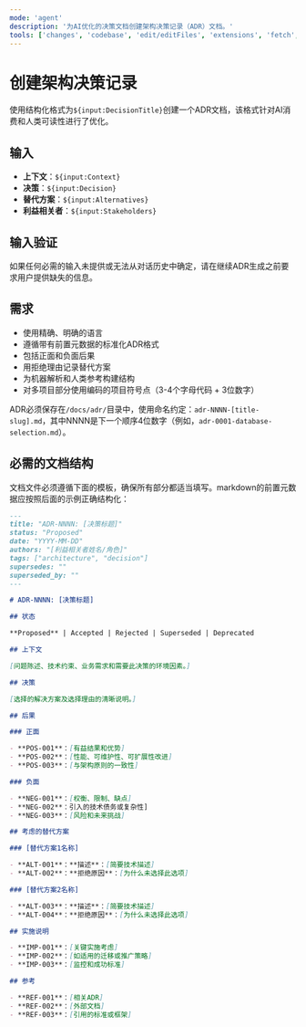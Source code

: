 ```yaml
---
mode: 'agent'
description: '为AI优化的决策文档创建架构决策记录（ADR）文档。'
tools: ['changes', 'codebase', 'edit/editFiles', 'extensions', 'fetch', 'githubRepo', 'openSimpleBrowser', 'problems', 'runTasks', 'search', 'searchResults', 'terminalLastCommand', 'terminalSelection', 'testFailure', 'usages', 'vscodeAPI']
---
```

# 创建架构决策记录

使用结构化格式为`${input:DecisionTitle}`创建一个ADR文档，该格式针对AI消费和人类可读性进行了优化。

## 输入

- **上下文**：`${input:Context}`
- **决策**：`${input:Decision}`
- **替代方案**：`${input:Alternatives}`
- **利益相关者**：`${input:Stakeholders}`

## 输入验证

如果任何必需的输入未提供或无法从对话历史中确定，请在继续ADR生成之前要求用户提供缺失的信息。

## 需求

- 使用精确、明确的语言
- 遵循带有前置元数据的标准化ADR格式
- 包括正面和负面后果
- 用拒绝理由记录替代方案
- 为机器解析和人类参考构建结构
- 对多项目部分使用编码的项目符号点（3-4个字母代码 + 3位数字）

ADR必须保存在`/docs/adr/`目录中，使用命名约定：`adr-NNNN-[title-slug].md`，其中NNNN是下一个顺序4位数字（例如，`adr-0001-database-selection.md`）。

## 必需的文档结构

文档文件必须遵循下面的模板，确保所有部分都适当填写。markdown的前置元数据应按照后面的示例正确结构化：

```md
---
title: "ADR-NNNN: [决策标题]"
status: "Proposed"
date: "YYYY-MM-DD"
authors: "[利益相关者姓名/角色]"
tags: ["architecture", "decision"]
supersedes: ""
superseded_by: ""
---

# ADR-NNNN: [决策标题]

## 状态

**Proposed** | Accepted | Rejected | Superseded | Deprecated

## 上下文

[问题陈述、技术约束、业务需求和需要此决策的环境因素。]

## 决策

[选择的解决方案及选择理由的清晰说明。]

## 后果

### 正面

- **POS-001**：[有益结果和优势]
- **POS-002**：[性能、可维护性、可扩展性改进]
- **POS-003**：[与架构原则的一致性]

### 负面

- **NEG-001**：[权衡、限制、缺点]
- **NEG-002**：引入的技术债务或复杂性]
- **NEG-003**：[风险和未来挑战]

## 考虑的替代方案

### [替代方案1名称]

- **ALT-001**：**描述**：[简要技术描述]
- **ALT-002**：**拒绝原因**：[为什么未选择此选项]

### [替代方案2名称]

- **ALT-003**：**描述**：[简要技术描述]
- **ALT-004**：**拒绝原因**：[为什么未选择此选项]

## 实施说明

- **IMP-001**：[关键实施考虑]
- **IMP-002**：[如适用的迁移或推广策略]
- **IMP-003**：[监控和成功标准]

## 参考

- **REF-001**：[相关ADR]
- **REF-002**：[外部文档]
- **REF-003**：[引用的标准或框架]
```